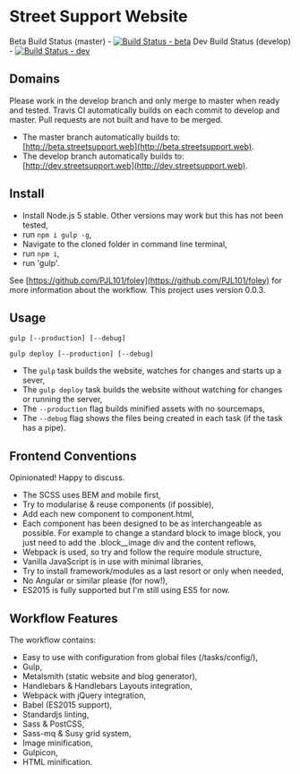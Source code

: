 # Street Support Website

Beta Build Status (master) - [![Build Status - beta](https://travis-ci.org/StreetSupport/streetsupport-web.svg?branch=master)](https://travis-ci.org/StreetSupport/streetsupport-web)
Dev Build Status (develop) - [![Build Status - dev](https://travis-ci.org/StreetSupport/streetsupport-web.svg?branch=develop)](https://travis-ci.org/StreetSupport/streetsupport-web)

## Domains

Please work in the develop branch and only merge to master when ready and tested. Travis CI automatically builds on each commit to develop and master. Pull requests are not built and have to be merged.

* The master branch automatically builds to: [http://beta.streetsupport.web](http://beta.streetsupport.web).
* The develop branch automatically builds to: [http://dev.streetsupport.web](http://dev.streetsupport.web).

## Install

* Install Node.js 5 stable. Other versions may work but this has not been tested,
* run `npm i gulp -g`,
* Navigate to the cloned folder in command line terminal,
* run `npm i`,
* run 'gulp'.

See [https://github.com/PJL101/foley](https://github.com/PJL101/foley) for more information about the workflow. This project uses version 0.0.3.

## Usage

`gulp [--production] [--debug]`

`gulp deploy [--production] [--debug]`

* The `gulp` task builds the website, watches for changes and starts up a sever,
* The `gulp deploy` task builds the website without watching for changes or running the server,
* The `--production` flag builds minified assets with no sourcemaps,
* The `--debug` flag shows the files being created in each task (if the task has a pipe).

## Frontend Conventions

Opinionated! Happy to discuss.

* The SCSS uses BEM and mobile first,
* Try to modularise & reuse components (if possible),
* Add each new component to component.html,
* Each component has been designed to be as interchangeable as possible. For example to change a standard block to image block, you just need to add the .block__image div and the content reflows,
* Webpack is used, so try and follow the require module structure,
* Vanilla JavaScript is in use with minimal libraries,
* Try to install framework/modules as a last resort or only when needed,
* No Angular or similar please (for now!),
* ES2015 is fully supported but I'm still using ES5 for now.

## Workflow Features

The workflow contains:

* Easy to use with configuration from global files (/tasks/config/),
* Gulp,
* Metalsmith (static website and blog generator),
* Handlebars & Handlebars Layouts integration,
* Webpack with jQuery integration,
* Babel (ES2015 support),
* Standardjs linting,
* Sass & PostCSS,
* Sass-mq & Susy grid system,
* Image minification,
* Gulpicon,
* HTML minification.
